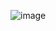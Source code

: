 ![image](https://github.com/McNickSisto/McNickSisto/assets/74677469/5f3b5480-4f52-407b-8ecc-de045629e15d)

